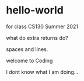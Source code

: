 # hello-world
for class CS130 Summer 2021

what do extra returns do?

spaces and lines.

welcome to Coding

I dont know what I am doing...
